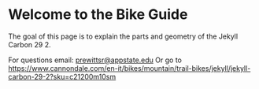 # Welcome to the Bike Guide
The goal of this page is to explain the parts and geometry of the Jekyll Carbon 29 2. 


For questions email: <prewittsr@appstate.edu>
Or go to <https://www.cannondale.com/en-it/bikes/mountain/trail-bikes/jekyll/jekyll-carbon-29-2?sku=c21200m10sm>
